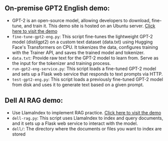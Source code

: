 ## On-premise GPT2 English demo:
- GPT-2 is an open-source model, allowing developers to download, fine-tune, and train it. This demo site is hosted on an Ubuntu server. [Click here to visit the demo](http://103.144.32.3:8080/gpt/demo-gpt2-eng.html)
- `fine-tune-gpt2-eng.py`: This script fine-tunes the lightweight GPT-2 model (distilgpt2) on a custom text dataset (data.txt) using Hugging Face's Transformers on CPU. It tokenizes the data, configures training with the Trainer API, and saves the trained model and tokenizer.
- `data.txt`: Provide raw text for the GPT-2 model to learn from. Serve as the input for the tokenizer and training process.
- `run-gpt2-eng-service.py`: This script loads a fine-tuned GPT-2 model and sets up a Flask web service that responds to text prompts via HTTP.
- `test-gpt2-eng.py`: This script loads a previously fine-tuned GPT-2 model from disk and uses it to generate text based on a given prompt.
## Dell AI RAG demo:
- Use LlamaIndex to implement RAG practice. [Click here to visit the demo](http://103.144.32.3:8080/gpt/demo-rag-dell.html)
- `dell-rag.py`: This script uses LlamaIndex to index and query documents, and it sets up a Flask web service to interact with the model.
- `dell/`: The directory where the documents or files you want to index are stored

